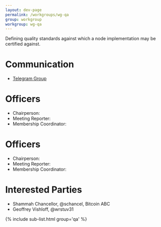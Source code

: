 ```yaml
---
layout: dev-page
permalink: /workgroups/wg-qa
group: workgroup
workgroup: wg-qa
---
```


Defining quality standards against which a node implementation may be
certified against.

# Communication

* [Telegram Group](https://t.me/joinchat/HCYr504kfZ9mWtlywoyprQ)

# Officers

 * Chairperson:
 * Meeting Reporter:
 * Membership Coordinator:

# Officers

 * Chairperson: 
 * Meeting Reporter:
 * Membership Coordinator: 

# Interested Parties

- Shammah Chancellor, @schancel, Bitcoin ABC
- Geoffrey Vishloff, @wrstuv31

{% include sub-list.html group='qa' %}
